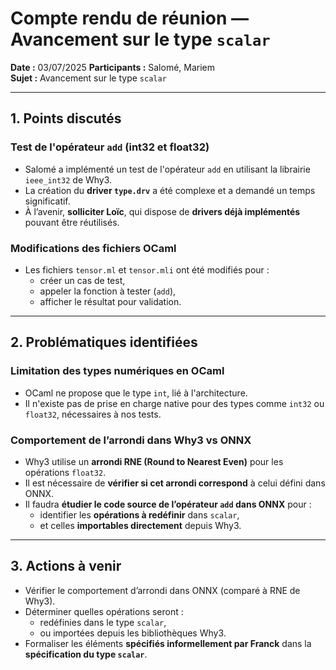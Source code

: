 # Compte rendu de réunion — Avancement sur le type `scalar`

**Date :** 03/07/2025 
**Participants :** Salomé, Mariem  
**Sujet :** Avancement sur le type `scalar`

---

## 1. Points discutés

### Test de l'opérateur `add` (int32 et float32)

- Salomé a implémenté un test de l'opérateur `add` en utilisant la librairie `ieee_int32` de Why3.
- La création du **driver `type.drv`** a été complexe et a demandé un temps significatif.
- À l’avenir, **solliciter Loïc**, qui dispose de **drivers déjà implémentés** pouvant être réutilisés.

### Modifications des fichiers OCaml

- Les fichiers `tensor.ml` et `tensor.mli` ont été modifiés pour :
  - créer un cas de test,
  - appeler la fonction à tester (`add`),
  - afficher le résultat pour validation.

---

## 2. Problématiques identifiées

### Limitation des types numériques en OCaml

- OCaml ne propose que le type `int`, lié à l'architecture.
- Il n'existe pas de prise en charge native pour des types comme `int32` ou `float32`, nécessaires à nos tests.

### Comportement de l’arrondi dans Why3 vs ONNX

- Why3 utilise un **arrondi RNE (Round to Nearest Even)** pour les opérations `float32`.
- Il est nécessaire de **vérifier si cet arrondi correspond** à celui défini dans ONNX.
- Il faudra **étudier le code source de l’opérateur `add` dans ONNX** pour :
  - identifier les **opérations à redéfinir** dans `scalar`,
  - et celles **importables directement** depuis Why3.

---

## 3. Actions à venir

- Vérifier le comportement d’arrondi dans ONNX (comparé à RNE de Why3).
- Déterminer quelles opérations seront :
  - redéfinies dans le type `scalar`,
  - ou importées depuis les bibliothèques Why3.
- Formaliser les éléments **spécifiés informellement par Franck** dans la **spécification du type `scalar`**.

